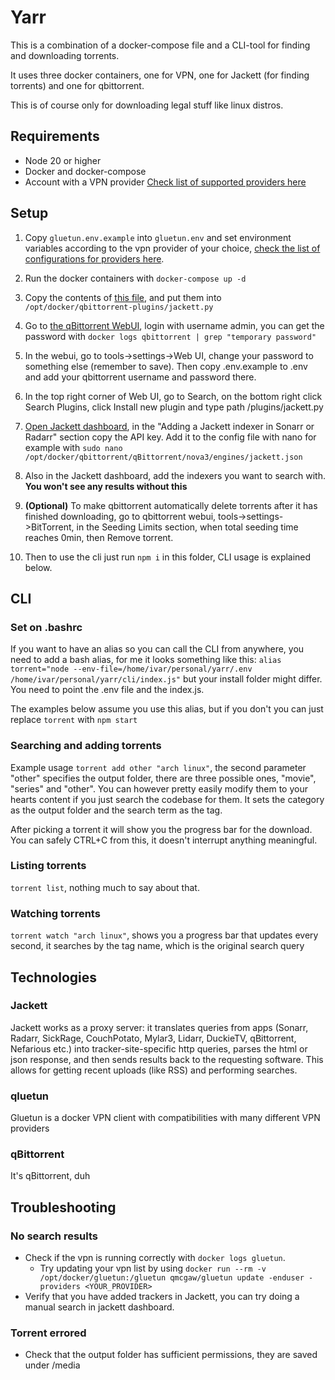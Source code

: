 # Yarr

This is a combination of a docker-compose file and a CLI-tool for finding and downloading torrents.

It uses three docker containers, one for VPN, one for Jackett (for finding torrents) and one for qbittorrent.

This is of course only for downloading legal stuff like linux distros.

## Requirements

- Node 20 or higher
- Docker and docker-compose
- Account with a VPN provider [Check list of supported providers here](https://github.com/qdm12/gluetun?tab=readme-ov-file#features)

## Setup

1. Copy `gluetun.env.example` into `gluetun.env` and set environment variables according to the vpn provider of your choice, [check the list of configurations for providers here](https://github.com/qdm12/gluetun-wiki/tree/main/setup/providers).

2. Run the docker containers with `docker-compose up -d`

3. Copy the contents of [this file](https://raw.githubusercontent.com/qbittorrent/search-plugins/master/nova3/engines/jackett.py), and put them into `/opt/docker/qbittorrent-plugins/jackett.py`

4. Go to [the qBittorrent WebUI](http://localhost:8180/), login with username admin, you can get the password with `docker logs qbittorrent | grep "temporary password"`

5. In the webui, go to tools->settings->Web UI, change your password to something else (remember to save). Then copy .env.example to .env and add your qbittorrent username and password there.

6. In the top right corner of Web UI, go to Search, on the bottom right click Search Plugins, click Install new plugin and type path /plugins/jackett.py

7. [Open Jackett dashboard](http://localhost:9117/), in the "Adding a Jackett indexer in Sonarr or Radarr" section copy the API key. Add it to the config file with nano for example with `sudo nano /opt/docker/qbittorrent/qBittorrent/nova3/engines/jackett.json`

8. Also in the Jackett dashboard, add the indexers you want to search with. **You won't see any results without this**

9. **(Optional)** To make qbittorrent automatically delete torrents after it has finished downloading, go to qbittorrent webui, tools->settings->BitTorrent, in the Seeding Limits section, when total seeding time reaches 0min, then Remove torrent.

10. Then to use the cli just run `npm i` in this folder, CLI usage is explained below.

## CLI

### Set on .bashrc

If you want to have an alias so you can call the CLI from anywhere, you need to add a bash alias, for me it looks something like this: `alias torrent="node --env-file=/home/ivar/personal/yarr/.env /home/ivar/personal/yarr/cli/index.js"` but your install folder might differ. You need to point the .env file and the index.js.

The examples below assume you use this alias, but if you don't you can just replace `torrent` with `npm start`

### Searching and adding torrents

Example usage `torrent add other "arch linux"`, the second parameter "other" specifies the output folder, there are three possible ones, "movie", "series" and "other". You can however pretty easily modify them to your hearts content if you just search the codebase for them. It sets the category as the output folder and the search term as the tag.

After picking a torrent it will show you the progress bar for the download. You can safely CTRL+C from this, it doesn't interrupt anything meaningful.

### Listing torrents

`torrent list`, nothing much to say about that.

### Watching torrents

`torrent watch "arch linux"`, shows you a progress bar that updates every second, it searches by the tag name, which is the original search query

## Technologies

### Jackett

Jackett works as a proxy server: it translates queries from apps (Sonarr, Radarr, SickRage, CouchPotato, Mylar3, Lidarr, DuckieTV, qBittorrent, Nefarious etc.) into tracker-site-specific http queries, parses the html or json response, and then sends results back to the requesting software. This allows for getting recent uploads (like RSS) and performing searches.

### qluetun

Gluetun is a docker VPN client with compatibilities with many different VPN providers

### qBittorrent

It's qBittorrent, duh

## Troubleshooting

### No search results

- Check if the vpn is running correctly with `docker logs gluetun`.
  - Try updating your vpn list by using `docker run --rm -v /opt/docker/gluetun:/gluetun qmcgaw/gluetun update -enduser -providers <YOUR_PROVIDER>`
- Verify that you have added trackers in Jackett, you can try doing a manual search in jackett dashboard.

### Torrent errored

- Check that the output folder has sufficient permissions, they are saved under /media
